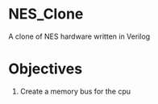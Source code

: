 # NES_Clone
 A clone of NES hardware written in Verilog
 
# Objectives
 1) Create a memory bus for the cpu
